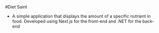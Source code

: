 #Diet Saint
- A simple application that displays the amount of a specific nutrient in food. Developed using Next.js for the front-end and .NET for the back-end
